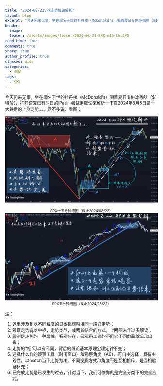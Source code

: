 ```yaml
---
title: "2024-08-22SPX走势缠论解析"
layout: blog
excerpt: "今天闲来无事，坐在闻名于世的牡丹楼（McDonald's）喝着夏日专供冰咖啡（$1特价），打开荒废已有时日的iPad，尝试用缠论来解析一下自2024年8月5日周一大跌后的上涨走势。。。话不多说，看图"
header:
  image: 
  teaser: /assets/images/teaser/2024-08-21-SPX-m15-th.JPG
read_time: true
comments: true
share: true
author_profile: true
classes: wide
categories:
  - 美股
tags:
  - SPX
---
```


今天闲来无事，坐在闻名于世的牡丹楼（McDonald's）喝着夏日专供冰咖啡（$1特价），打开荒废已有时日的iPad，尝试用缠论来解析一下自2024年8月5日周一大跌后的上涨走势。。。话不多说，看图：

![SPX缠图](/assets/images/2024b/2024-08-21-SPX-m15.JPG)
<small><center>SPX十五分钟缠图（截止2024/08/22）</center></small>
![SPX缠图](/assets/images/2024b/2024-08-21-SPX-m5.JPG)
<small><center>SPX五分钟缠图（截止2024/08/22）</center></small>

注：
1. 这里涉及到以不同精度的显微镜观察相同一段的走势；
2. 观察走势有以中枢，走势类型，或两者结合的方式，上两图未作过多解读；
3. 级别是走势的一种属性，客观存在，因观察工具的不同以不同的面貌呈现出来；
4. 走势的“相”可以有不同，背后的缠论基本原理定理定律不变；
5. 选择什么样的观察工具（时间窗口）和观察角度（A0），可自由选择，具有主观性，以match当下走势为准，不同观察方式和角度不是互相排斥，是互相验证补充；
6. 已完成走势是已发生的过去，针对当下，我们可依靠的是完全分类下的完全应对。

